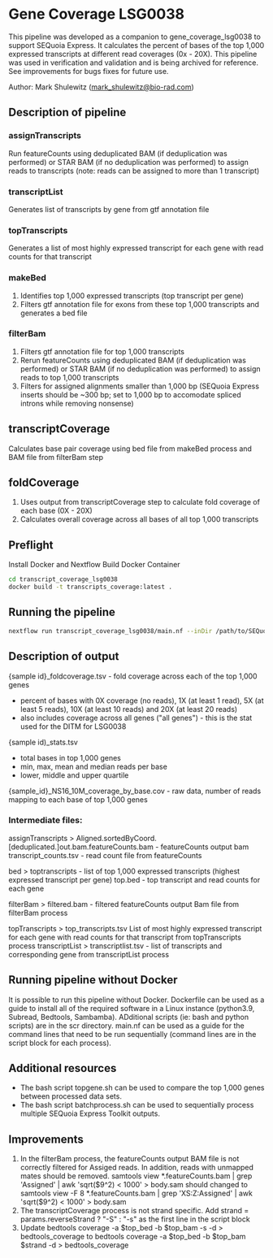 # Gene Coverage LSG0038

This pipeline was developed as a companion to gene_coverage_lsg0038 to support SEQuoia Express. It calculates the percent of bases of the top 1,000 expressed transcripts at different read coverages (0x - 20X). This pipeline was used in verification and validation and is being archived for reference. See improvements for bugs fixes for future use.

Author: Mark Shulewitz (mark_shulewitz@bio-rad.com) 

## Description of pipeline
### assignTranscripts
Run featureCounts using deduplicated BAM (if deduplication was performed) or STAR BAM (if no deduplication was performed) to assign reads to transcripts (note: reads can be assigned to more than 1 transcript)  

### transcriptList
Generates list of transcripts by gene from gtf annotation file  

### topTranscripts
Generates a list of most highly expressed transcript for each gene with read counts for that transcript 

### makeBed  
1. Identifies top 1,000 expressed transcripts (top transcript per gene)
2. Filters gtf annotation file for exons from these top 1,000 transcripts and generates a bed file

### filterBam
1.  Filters gtf annotation file for top 1,000 transcripts
2.  Rerun featureCounts using deduplicated BAM (if deduplication was performed) or STAR BAM (if no deduplication was performed) to assign reads to top 1,000 transcripts
3.  Filters for assigned alignments smaller than 1,000 bp (SEQuoia Express inserts should be ~300 bp; set to 1,000 bp to accomodate spliced introns while removing nonsense)

## transcriptCoverage  
Calculates base pair coverage using bed file from makeBed process and BAM file from filterBam step

## foldCoverage
1. Uses output from transcriptCoverage step to calculate fold coverage of each base (0X - 20X)
2. Calculates overall coverage across all bases of all top 1,000 transcripts


## Preflight

Install Docker and Nextflow
Build Docker Container

```bash
cd transcript_coverage_lsg0038
docker build -t transcripts_coverage:latest .
```

## Running the pipeline

```bash
nextflow run transcript_coverage_lsg0038/main.nf --inDir /path/to/SEQuoia-Express/output/directory --outDir /path/to/output/directory
```

## Description of output

{sample id}_foldcoverage.tsv - fold coverage across each of the top 1,000 genes 
  - percent of bases with 0X coverage (no reads), 1X (at least 1 read), 5X (at least 5 reads), 10X (at least 10 reads) and 20X (at least 20 reads)
  - also includes coverage across all genes ("all genes") - this is the stat used for the DITM for LSG0038

{sample id)_stats.tsv 
  - total bases in top 1,000 genes  
  - min, max, mean and median reads per base  
  - lower, middle and upper quartile  

{sample_id}_NS16_10M_coverage_by_base.cov - raw data, number of reads mapping to each base of top 1,000 genes 

### Intermediate files:  

assignTranscripts > 
Aligned.sortedByCoord.[deduplicated.]out.bam.featureCounts.bam - featureCounts output bam  
transcript_counts.tsv - read count file from featureCounts  

bed > 
toptranscripts - list of top 1,000 expressed transcripts (highest expressed transcript per gene)
top.bed - top transcript and read counts for each gene  

filterBam > filtered.bam - filtered featureCounts output Bam file from filterBam process

topTranscripts > top_transcripts.tsv List of most highly expressed transcript for each gene with read counts for that transcript from topTranscripts process
transcriptList > transcriptlist.tsv - list of transcripts and corresponding gene from transcriptList process  



## Running pipeline without Docker

It is possible to run this pipeline without Docker. Dockerfile can be used as a guide to install all of the required software in a Linux instance (python3.9, Subread, Bedtools, Sambamba). ADditional scripts (ie: bash and python scripts) are in the scr directory. main.nf can be used as a guide for the command lines that need to be run sequentially (command lines are in the script block for each process). 

## Additional resources

- The bash script topgene.sh can be used to compare the top 1,000 genes between processed data sets. 
- The bash script batchprocess.sh can be used to sequentially process multiple SEQuoia Express Toolkit outputs.

## Improvements
1. In the filterBam process, the featureCounts output BAM file is not correctly filtered for Assiged reads. In addition, reads with unmapped mates should be removed. samtools view *.featureCounts.bam | grep 'Assigned' | awk 'sqrt(\$9^2) < 1000' > body.sam should changed to samtools view -F 8 *.featureCounts.bam | grep 'XS:Z:Assigned' | awk 'sqrt(\$9^2) < 1000' > body.sam  
2. The transcriptCoverage process is not strand specific. Add strand = params.reverseStrand ? "-S" : "-s" as the first line in the script block
3. Update bedtools coverage -a $top_bed -b $top_bam -s -d > bedtools_coverage to bedtools coverage -a $top_bed -b $top_bam $strand -d > bedtools_coverage
